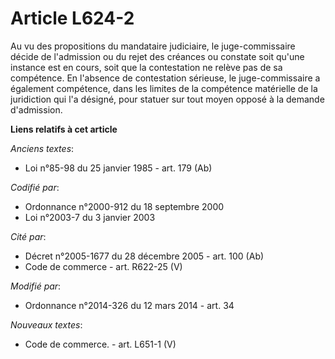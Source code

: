 # Article L624-2

Au vu des propositions du mandataire judiciaire, le juge-commissaire décide de l'admission ou du rejet des créances ou
constate soit qu'une instance est en cours, soit que la contestation ne relève pas de sa compétence. En l'absence de
contestation sérieuse, le juge-commissaire a également compétence, dans les limites de la compétence matérielle de la
juridiction qui l'a désigné, pour statuer sur tout moyen opposé à la demande d'admission.

**Liens relatifs à cet article**

_Anciens textes_:

  - Loi n°85-98 du 25 janvier 1985 - art. 179 (Ab)

_Codifié par_:

  - Ordonnance n°2000-912 du 18 septembre 2000
  - Loi n°2003-7 du 3 janvier 2003

_Cité par_:

  - Décret n°2005-1677 du 28 décembre 2005 - art. 100 (Ab)
  - Code de commerce - art. R622-25 (V)

_Modifié par_:

  - Ordonnance n°2014-326 du 12 mars 2014 - art. 34

_Nouveaux textes_:

  - Code de commerce. - art. L651-1 (V)
